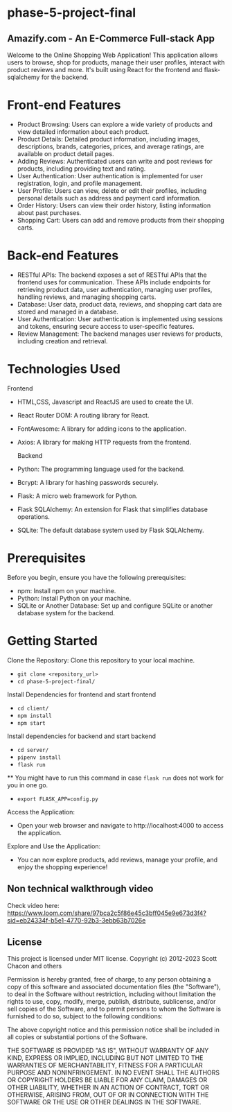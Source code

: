 # phase-5-project-final

## Amazify.com - An E-Commerce Full-stack App

Welcome to the Online Shopping Web Application! This application allows users to browse, shop for products, manage their user profiles, interact with product reviews and more. It's built using React for the frontend and flask-sqlalchemy for the backend.

# Front-end Features

- Product Browsing: Users can explore a wide variety of products and view detailed information about each product.
- Product Details: Detailed product information, including images, descriptions, brands, categories, prices, and average ratings, are available on product detail pages.
- Adding Reviews: Authenticated users can write and post reviews for products, including providing text and rating.
- User Authentication: User authentication is implemented for user registration, login, and profile management.
- User Profile: Users can view, delete or edit their profiles, including personal details such as address and payment card information.
- Order History: Users can view their order history, listing information about past purchases.
- Shopping Cart: Users can add and remove products from their shopping carts.


# Back-end Features

- RESTful APIs: The backend exposes a set of RESTful APIs that the frontend uses for communication. These APIs include endpoints for retrieving product data, user authentication, managing user profiles, handling reviews, and managing shopping carts.
- Database: User data, product data, reviews, and shopping cart data are stored and managed in a database.
- User Authentication: User authentication is implemented using sessions and tokens, ensuring secure access to user-specific features.
- Review Management: The backend manages user reviews for products, including creation and retrieval.

# Technologies Used

  Frontend
-  HTML,CSS, Javascript and ReactJS are used to create the UI.
- React Router DOM: A routing library for React.
- FontAwesome: A library for adding icons to the application.
- Axios: A library for making HTTP requests from the frontend.

  Backend
- Python: The programming language used for the backend.
- Bcrypt: A library for hashing passwords securely.
- Flask: A micro web framework for Python.
- Flask SQLAlchemy: An extension for Flask that simplifies database operations.
- SQLite: The default database system used by Flask SQLAlchemy.

# Prerequisites
Before you begin, ensure you have the following prerequisites:
- npm: Install npm on your machine.
- Python: Install Python on your machine.
- SQLite or Another Database: Set up and configure SQLite or another database system for the backend.

# Getting Started
Clone the Repository: Clone this repository to your local machine.
- ```git clone <repository_url>```
- ```cd phase-5-project-final/```

Install Dependencies for frontend and start frontend
- ```cd client/```
- ```npm install```
- ```npm start```

Install dependencies for backend and start backend
- ```cd server/```
- ```pipenv install```
- ```flask run```

** You might have to run this command in case ```flask run``` does not work for you in one go.
- ```export FLASK_APP=config.py```

Access the Application:
- Open your web browser and navigate to http://localhost:4000 to access the application.

Explore and Use the Application:
- You can now explore products, add reviews, manage your profile, and enjoy the shopping experience!


## Non technical walkthrough video
Check video here: https://www.loom.com/share/97bca2c5f86e45c3bff045e9e673d3f4?sid=eb24334f-b5e1-4770-92b3-3ebb63b7026e


## License

This project is licensed under MIT license. Copyright (c) 2012-2023 Scott Chacon and others

Permission is hereby granted, free of charge, to any person obtaining a copy of this software and associated documentation files (the "Software"), to deal in the Software without restriction, including without limitation the rights to use, copy, modify, merge, publish, distribute, sublicense, and/or sell copies of the Software, and to permit persons to whom the Software is furnished to do so, subject to the following conditions:

The above copyright notice and this permission notice shall be included in all copies or substantial portions of the Software.

THE SOFTWARE IS PROVIDED "AS IS", WITHOUT WARRANTY OF ANY KIND, EXPRESS OR IMPLIED, INCLUDING BUT NOT LIMITED TO THE WARRANTIES OF MERCHANTABILITY, FITNESS FOR A PARTICULAR PURPOSE AND NONINFRINGEMENT. IN NO EVENT SHALL THE AUTHORS OR COPYRIGHT HOLDERS BE LIABLE FOR ANY CLAIM, DAMAGES OR OTHER LIABILITY, WHETHER IN AN ACTION OF CONTRACT, TORT OR OTHERWISE, ARISING FROM, OUT OF OR IN CONNECTION WITH THE SOFTWARE OR THE USE OR OTHER DEALINGS IN THE SOFTWARE.